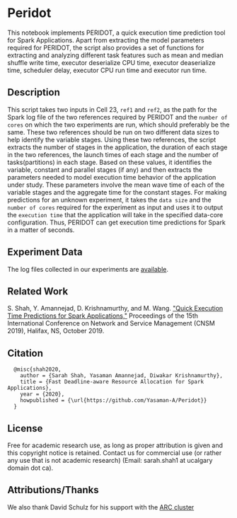 # Peridot

This notebook implements PERIDOT, a quick execution time prediction tool for Spark Applications. Apart from extracting the model parameters required for PERIDOT, the script also provides a set of functions for extracting and analyzing different task features such as mean and median shuffle write time, executor deserialize CPU time, executor deaserialize time, scheduler delay, executor CPU run time and executor run time.

## Description
This script takes two inputs in Cell 23, `ref1` and `ref2`, as the path for the Spark log file of the two references required by PERIDOT and the `number of cores` on which the two experiments are run, which should preferably be the same. These two references should be run on two different data sizes to help identify the variable stages. Using these two references, the script extracts the number of stages in the application, the duration of each stage in the two references, the launch times of each stage and the number of tasks(partitions) in each stage. Based on these values, it identifies the variable, constant and parallel stages (if any) and then extracts the parameters needed to model execution time behavior of the application under study. These parameters involve the mean wave time of each of the variable stages and the aggregate time for the constant stages. For making predictions for an unknown experiment, it takes the `data size` and the `number of cores` required for the experiment as input and uses it to output the `execution time` that the application will take in the specified data-core configuration. Thus, PERIDOT can get execution time predictions for Spark in a matter of seconds.

## Experiment Data
The log files collected in our experiments are [available](https://drive.google.com/drive/folders/11q84KEDc_ozurvZgXhqOi5AuyK6G9gRk).

## Related Work
S. Shah, Y. Amannejad, D. Krishnamurthy, and M. Wang. ["Quick Execution Time Predictions for Spark Applications,"](https://pdfs.semanticscholar.org/e174/b68290e9ca9b81bf6ab8eb470c1955aa5d15.pdf) Proceedings of the 15th International Conference on Network and Service Management (CNSM 2019), Halifax, NS, October 2019. 

## Citation
```
  @misc{shah2020,
    author = {Sarah Shah, Yasaman Amannejad, Diwakar Krishnamurthy},
    title = {Fast Deadline-aware Resource Allocation for Spark Applications},
    year = {2020},
    howpublished = {\url{https://github.com/Yasaman-A/Peridot}}
  }
  ```

 ## License
Free for academic research use, as long as proper attribution is given and this copyright notice is retained. Contact us for commercial use (or rather any use that is not academic research) (Email: sarah.shah1 at ucalgary domain dot ca).
  
 ## Attributions/Thanks
We also thank David Schulz for his support with the [ARC cluster](https://hpc.ucalgary.ca/quickstart/arc)
